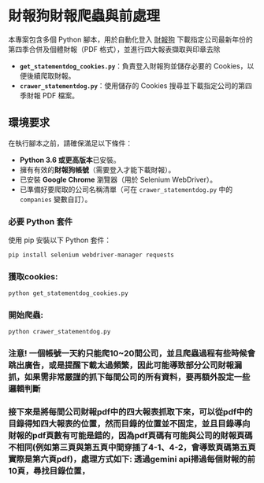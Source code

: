 # 財報狗財報爬蟲與前處理

本專案包含多個 Python 腳本，用於自動化登入 [財報狗](https://statementdog.com/) 下載指定公司最新年份的第四季合併及個體財報（PDF 格式），並進行四大報表擷取與印章去除

- **`get_statementdog_cookies.py`**：負責登入財報狗並儲存必要的 Cookies，以便後續爬取財報。
- **`crawer_statementdog.py`**：使用儲存的 Cookies 搜尋並下載指定公司的第四季財報 PDF 檔案。

## 環境要求

在執行腳本之前，請確保滿足以下條件：

- **Python 3.6 或更高版本**已安裝。
- 擁有有效的**財報狗帳號**（需要登入才能下載財報）。
- 已安裝 **Google Chrome** 瀏覽器（用於 Selenium WebDriver）。
- 已準備好要爬取的公司名稱清單（可在 `crawer_statementdog.py` 中的 `companies` 變數自訂）。

### 必要 Python 套件

使用 pip 安裝以下 Python 套件：

```bash
pip install selenium webdriver-manager requests
```

### 獲取cookies:
```bash
python get_statementdog_cookies.py
```
### 開始爬蟲:
```bash
python crawer_statementdog.py
```
### 注意! 一個帳號一天約只能爬10~20間公司，並且爬蟲過程有些時候會跳出廣告，或是提醒下載太過頻繁，因此可能導致部分公司財報漏抓，如果需非常嚴謹的抓下每間公司的所有資料，要再額外設定一些邏輯判斷


### 接下來是將每間公司財報pdf中的四大報表抓取下來，可以從pdf中的目錄得知四大報表的位置，然而目錄的位置並不固定，並且目錄導向財報的pdf頁數有可能是錯的，因為pdf頁碼有可能與公司的財報頁碼不相同(例如第三頁與第五頁中間穿插了4-1、4-2，會導致頁碼第五頁實際是第六頁pdf)，處理方式如下: 透過gemini api掃過每個財報的前10頁，尋找目錄位置，
